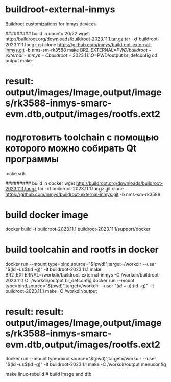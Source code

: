 # buildroot-external-inmys
Buildroot customizations for Inmys devices

######### build in ubuntu 20/22
wget http://buildroot.org/downloads/buildroot-2023.11.1.tar.gz
tar -xf buildroot-2023.11.1.tar.gz
git clone https://github.com/inmys/buildroot-external-inmys.git -b nms-sm-rk3588
make BR2_EXTERNAL=$PWD/buildroot-external-inmys -C buildroot-2023.11.1 O=$PWD/output br_defconfig
cd output
make
# result: output/images/Image,output/images/rk3588-inmys-smarc-evm.dtb,output/images/rootfs.ext2
# подготовить toolchain c помощью которого можно собирать Qt программы
make sdk


######### build in docker
wget http://buildroot.org/downloads/buildroot-2023.11.1.tar.gz
tar -xf buildroot-2023.11.1.tar.gz
git clone https://github.com/inmys/buildroot-external-inmys.git -b nms-sm-rk3588
# build docker image
docker build -t buildroot-2023.11.1 buildroot-2023.11.1/support/docker
# build toolcahin and rootfs in docker
docker run --mount type=bind,source="$(pwd)",target=/workdir --user "$(id -u):$(id -g)" -it buildroot-2023.11.1 make BR2_EXTERNAL=/workdir/buildroot-external-inmys -C /workdir/buildroot-2023.11.1 O=/workdir/output br_defconfig
docker run --mount type=bind,source="$(pwd)",target=/workdir --user "$(id -u):$(id -g)" -it buildroot-2023.11.1 make -C /workdir/output
# result: result: output/images/Image,output/images/rk3588-inmys-smarc-evm.dtb,output/images/rootfs.ext2
docker run --mount type=bind,source="$(pwd)",target=/workdir --user "$(id -u):$(id -g)" -it buildroot-2023.1.1 make -C /workdir/output menuconfig

make linux-rebuild # build Image and dtb
#
